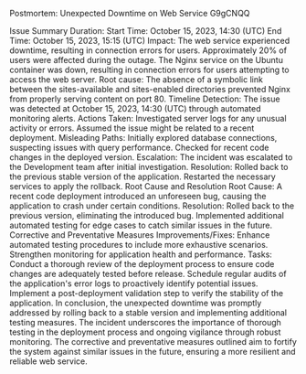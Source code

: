 Postmortem: Unexpected Downtime on Web Service
G9gCNQQ

Issue Summary
Duration:
Start Time: October 15, 2023, 14:30 (UTC)
End Time: October 15, 2023, 15:15 (UTC)
Impact:
The web service experienced downtime, resulting in connection errors for users.
Approximately 20% of users were affected during the outage.
The Nginx service on the Ubuntu container was down, resulting in connection errors for users attempting to access the web server.
Root cause:
The absence of a symbolic link between the sites-available and sites-enabled directories prevented Nginx from properly serving content on port 80.
Timeline
Detection:
The issue was detected at October 15, 2023, 14:30 (UTC) through automated monitoring alerts.
Actions Taken:
Investigated server logs for any unusual activity or errors.
Assumed the issue might be related to a recent deployment.
Misleading Paths:
Initially explored database connections, suspecting issues with query performance.
Checked for recent code changes in the deployed version.
Escalation:
The incident was escalated to the Development team after initial investigation.
Resolution:
Rolled back to the previous stable version of the application.
Restarted the necessary services to apply the rollback.
Root Cause and Resolution
Root Cause:
A recent code deployment introduced an unforeseen bug, causing the application to crash under certain conditions.
Resolution:
Rolled back to the previous version, eliminating the introduced bug.
Implemented additional automated testing for edge cases to catch similar issues in the future.
Corrective and Preventative Measures
Improvements/Fixes:
Enhance automated testing procedures to include more exhaustive scenarios.
Strengthen monitoring for application health and performance.
Tasks:
Conduct a thorough review of the deployment process to ensure code changes are adequately tested before release.
Schedule regular audits of the application's error logs to proactively identify potential issues.
Implement a post-deployment validation step to verify the stability of the application.
In conclusion, the unexpected downtime was promptly addressed by rolling back to a stable version and implementing additional testing measures. The incident underscores the importance of thorough testing in the deployment process and ongoing vigilance through robust monitoring. The corrective and preventative measures outlined aim to fortify the system against similar issues in the future, ensuring a more resilient and reliable web service.